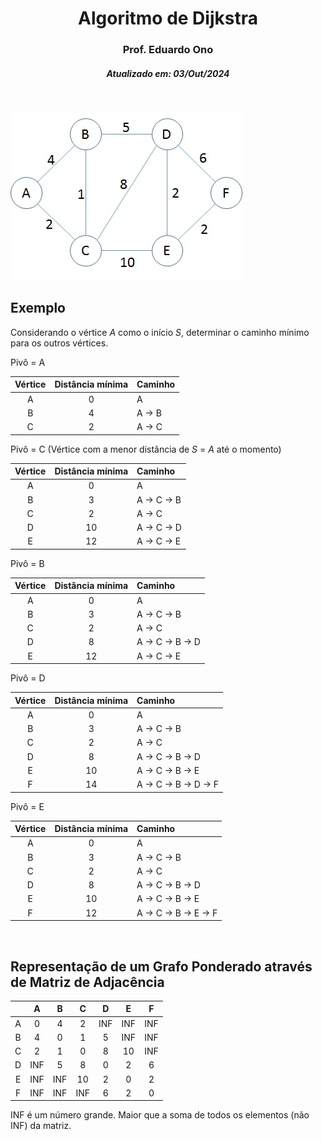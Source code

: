 <h1 align="center">Algoritmo de Dijkstra</h1>
<h3 align="center">Prof. Eduardo Ono</h3>
<h5 align="center">Atualizado em: 03/Out/2024</h5>

&nbsp;

![img](./grafo.jpg)

## Exemplo

Considerando o vértice _A_ como o início _S_, determinar o caminho mínimo para os outros vértices.

Pivô = A

| Vértice | Distância mínima | Caminho |
|:-------:|:----------------:|:--------|
|    A    |        0         | A       |
|    B    |        4         | A -> B  |
|    C    |        2         | A -> C  |

Pivô = C (Vértice com a menor distância de _S_ = _A_ até o momento)

| Vértice | Distância mínima | Caminho     |
|:-------:|:----------------:|:------------|
|    A    |        0         | A           |
|    B    |        3         | A -> C -> B |
|    C    |        2         | A -> C      |
|    D    |        10        | A -> C -> D |
|    E    |        12        | A -> C -> E |

Pivô = B

| Vértice | Distância mínima | Caminho          |
|:-------:|:----------------:|:-----------------|
|    A    |        0         | A                |
|    B    |        3         | A -> C -> B      |
|    C    |        2         | A -> C           |
|    D    |        8         | A -> C -> B -> D |
|    E    |        12        | A -> C -> E      |

Pivô = D

| Vértice | Distância mínima | Caminho               |
|:-------:|:----------------:|:----------------------|
|    A    |        0         | A                     |
|    B    |        3         | A -> C -> B           |
|    C    |        2         | A -> C                |
|    D    |        8         | A -> C -> B -> D      |
|    E    |        10        | A -> C -> B -> E      |
|    F    |        14        | A -> C -> B -> D -> F |

Pivô = E

| Vértice | Distância mínima | Caminho               |
|:-------:|:----------------:|:----------------------|
|    A    |        0         | A                     |
|    B    |        3         | A -> C -> B           |
|    C    |        2         | A -> C                |
|    D    |        8         | A -> C -> B -> D      |
|    E    |        10        | A -> C -> B -> E      |
|    F    |        12        | A -> C -> B -> E -> F |

&nbsp;

## Representação de um Grafo Ponderado através de Matriz de Adjacência

|   |  A  |  B  |  C  |  D  |  E  |  F  |
|:-:|:---:|:---:|:---:|:---:|:---:|:---:|
| A |  0  |  4  |  2  | INF | INF | INF |
| B |  4  |  0  |  1  |  5  | INF | INF |
| C |  2  |  1  |  0  |  8  | 10  | INF |
| D | INF |  5  |  8  |  0  |  2  |  6  |
| E | INF | INF | 10  |  2  |  0  |  2  |
| F | INF | INF | INF |  6  |  2  |  0  |

INF é um número grande. Maior que a soma de todos os elementos (não INF) da matriz.

&nbsp;
